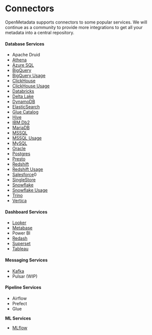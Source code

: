 # Connectors

OpenMetadata supports connectors to some popular services. We will continue as a community to provide more integrations to get all your metadata into a central repository.

#### Database Services

* Apache Druid
* [Athena](athena/)
* [Azure SQL](azure-sql.md)
* [BigQuery](bigquery/)
* [BigQuery Usage](bigquery/)
* [ClickHouse](broken-reference/)
* [ClickHouse Usage](broken-reference/)
* [Databricks](../../../integrations/connectors/databricks/)
* [Delta Lake](delta-lake.md)
* [DynamoDB](dynamodb.md)
* [ElasticSearch](elastic-search.md)
* [Glue Catalog](glue-catalog/)
* [Hive](hive/)
* [IBM Db2](ibm-db2.md)
* [MariaDB](mariadb.md)
* [MSSQL](../../../integrations/connectors/mssql-1/)
* [MSSQL Usage](../../../integrations/connectors/mssql-1/)
* [MySQL](../../../integrations/connectors/mysql-1-1/)
* [Oracle](mysql-2/)
* [Postgres](<snowflake/README (1).md>)
* [Presto](presto.md)
* [Redshift](redshift/)
* [Redshift Usage](redshift/)
* [Salesforce](salesforce.md)0
* [SingleStore](singlestore/)
* [Snowflake](snowflake/)
* [Snowflake Usage](snowflake/)
* [Trino](trino/)
* [Vertica](vertica.md)

#### Dashboard Services

* [Looker](broken-reference)
* [Metabase](../../../integrations/connectors/mysql-1/)
* Power BI
* [Redash](redash.md)
* [Superset](superset.md)
* [Tableau](tableau.md)

#### Messaging Services

* [Kafka](kafka.md)
* Pulsar (WIP)

#### Pipeline Services

* Airflow
* Prefect
* Glue

**ML Services**

* [MLflow](mlflow/)
